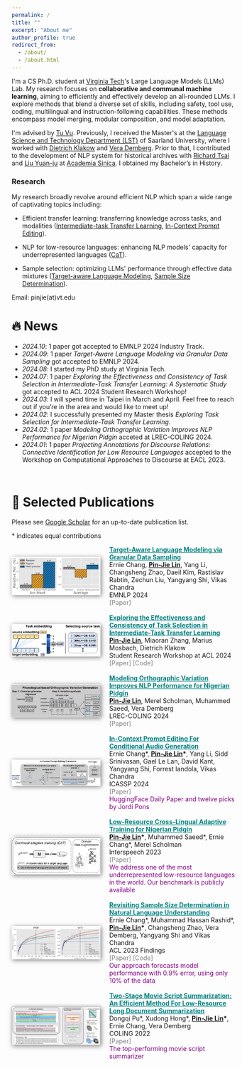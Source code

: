 ```yaml
---
permalink: /
title: ""
excerpt: "About me"
author_profile: true
redirect_from: 
  - /about/
  - /about.html
---
```


<!-- I am a first-year PhD student, advised by [Tu Vu](https://tuvllms.github.io/) at [Virginia Tech](https://cs.vt.edu/). My research aims to develop efficient artificial intelligent (AI) models for communal and collaborative generalization. How can we teach AI model a suite of skills efficiently? Specifically, I have worked on improving model adaptation, measuring the effects of data and prompts, and addressing data scarcity through synthetic data. I am now exploring representative skill combinations. -->

I'm a CS Ph.D. student at [Virginia Tech](https://cs.vt.edu/)'s Large Language Models (LLMs) Lab. My research focuses on **collaborative and communal machine learning**, aiming to efficiently and effectively develop an all-rounded LLMs. I explore methods that blend a diverse set of skills, including safety, tool use, coding, multilingual and instruction-following capabilities. These methods encompass model merging, modular composition, and model adaptation.


I'm advised by [Tu Vu](https://tuvllms.github.io/). Previously, I received the Master's at the [Language Science and Technology Department (LST)](https://www.uni-saarland.de/en/department/lst/research.html) of Saarland University, where I worked with [Dietrich Klakow](https://www.lsv.uni-saarland.de/people/dietrich-klakow/) and [Vera Demberg](https://www.uni-saarland.de/lehrstuhl/demberg/members/verademberg.html). Prior to that, I contributed to the development of NLP system for historical archives with [Richard Tsai](https://scholar.google.com.tw/citations?user=iDz3gJ4AAAAJ&hl=zh-TW) and [Liu Yuan-ju](https://www.harvard-yenching.org/person/liu-yuan-ju/) at [Academia Sinica](https://www.sinica.edu.tw/en). I obtained my Bachelor’s in History.


### Research

My research broadly revolve around efficient NLP which span a wide range of captivating topics including:

- Efficient transfer learning: transferring knowledge across tasks, and modalities
([Intermediate-task Transfer Learning](https://aclanthology.org/2024.acl-srw.24/), [In-Context Prompt Editing](https://arxiv.org/abs/2311.00895)).


- NLP for low-resource languages: enhancing NLP models' capacity for underrepresented languages ([CaT](https://arxiv.org/abs/2307.00382)).

- Sample selection: optimizing LLMs' performance through effective data mixtures ([Target-aware Language Modeling](https://arxiv.org/abs/2409.14705/), [Sample Size Determination](https://aclanthology.org/2023.findings-acl.419/)).


<!-- - Semantic space for task information encoding: [IIT](https://drive.google.com/file/d/1cRGYOvBls695iaOWhuV_8bJoIKy1EUMy/view?usp=sharing). -->

<!-- These days, I’m excited about delving into the behavior of LMs — understanding how they learn and process information at different levels. Pertinent sub- questions arise, such as understanding the specific information transmitted through within-tuning phases and cross-tuning phases. Furthermore, exploring how LMs store information in their knowledge reservoirs and how they can selectively purge or forget knowledge from this reservoir.
-->

Email: pinjie(at)vt.edu

<!-- <span style="color:darkgreen"> -->
<!-- I am actively seeking a internship/student research for Winter 2024. I invite you to review my CV for further details. [CV](https://drive.google.com/file/d/1OHTYGY6oKKbaG0BDucPI__Ij4LYmRm4y/view?usp=sharing).</span> -->

<!-- <br /> -->


# 🔥 News

- *2024.10*: 1 paper got accepted to EMNLP 2024 Industry Track.
- *2024.09*: 1 paper *Target-Aware Language Modeling via Granular Data Sampling* got accepted to EMNLP 2024.
- *2024.08*: I started my PhD study at Virginia Tech.
- *2024.07*: 1 paper *Exploring the Effectiveness and Consistency of Task Selection in Intermediate-Task Transfer Learning: A Systematic Study* got accepted to ACL 2024 Student Research Workshop!
- *2024.03*: I will spend time in Taipei in March and April. Feel free to reach out if you’re in the area and would like to meet up! 
- *2024.02*: I successfully presented my Master thesis *Exploring Task Selection for Intermediate-Task Transfer Learning*.
- *2024.02*: 1 paper *Modeling Orthographic Variation Improves NLP Performance for Nigerian Pidgin* acceted at LREC-COLING 2024.
- *2024.01*: 1 paper *Projecting Annotations for Discourse Relations: Connective Identification for Low Resource Languages* accepted to the Workshop on Computational Approaches to Discourse at EACL 2023.

<!-- - *2023.12*: 🎉😊 Our paper *In-Context Prompt Editing For Conditional Audio Generation* has been accepted at ICASSP 2024.
- *2023.12*: The paper *On the Open Prompt Challenge in Conditional Audio Generation* has been accepted at ICASSP 2024.
- *2023.09*: I have been selected for the 2023B cohort of Google's CS Research Mentorship Program (CSRMP).
- *2023.05*: 🎉🥰 Our new paper *Low-Resource Cross-Lingual Adaptive Training for Nigerian Pidgin* has been accepted at Interspeech 2023.
- *2023.05*: 🎉🎉 Our new paper has been accepted at ACL 2023 findings. 

- *2022.10*: 🎉🎉 Our new paper *[Two-Stage Movie Script Summarization: An Efficient Method For Low-Resource Long Document Summarization
](https://aclanthology.org/2022.creativesumm-1.9)* will be presented at the workshop on Automatic Summarization for Creative Writing at COLING 2022. Our system ranks **1st** in the Script-base track.
- *2022.04*: I will present our software project for short story recommendations (with Niyati Bafna) at Saarland university. 

- *2020.10*: I start my journey at Saarland university.

- *2019.12*: Our paper will be presented at conference DADH 2019. 
- *2019.08*: I will give a talk about *Climate Event system based on Historical Meteorological Records* at National Central University.
- *2019.08*: I gave a tutorial for [Hello, Sequence Labeling](https://docs.google.com/presentation/d/1jdZOhs8woyt4G0nYonhlUoFmsCGW_udfGYcsA3--Axw/edit?usp=sharing) in the Summer Program at National Central University.

- *2018.12*: Our paper will be presented at conference DADH 2018. 
- *2018.07*: I gave a invited talk about Python programming on Digital Humanities Workshop at National Taiwan University. -->

<br /> 

# 📝 <a id="-Publications">Selected Publications</a>


Please see [Google Scholar](https://scholar.google.com/citations?user=KYeOpSoAAAAJ&hl=en&authuser=1) for an up-to-date publication list.

\* indicates equal contributions


<style>
    :root {
        --img-width: 200px;
    }
    img {
        width: var(--img-width);
    }
</style>


<div style="display: flex; align-items: center;">
    <img src="imgs/sampling-img-5.jpg" alt="Description" style="width: {{ site.img_width }}; height: auto; margin-right: 20px; box-shadow: 2px 2px 10px rgba(0, 0, 0, 0.5);">
    <div>
        <a href="https://arxiv.org/abs/2409.14705" style="color:teal;"><strong>Target-Aware Language Modeling via Granular Data Sampling</strong></a> <br />
        Ernie Chang, <strong><ins>Pin-Jie Lin</ins></strong>, Yang Li, Changsheng Zhao, Daeil Kim, Rastislav Rabtin, Zechun Liu, Yangyang Shi, Vikas Chandra <br />
        EMNLP 2024 <br />
        <a href="https://arxiv.org/abs/2409.14705" style="color:gray; text-decoration:none;">[Paper]</a> <br />
    </div>
</div>
<br />

<div style="display: flex; align-items: center;">
    <img src="imgs/task-emb-img-1.jpg" alt="Description" style="width: {{ site.img_width }}; height: auto; margin-right: 20px; box-shadow: 2px 2px 10px rgba(0, 0, 0, 0.5);">
    <div>
        <a href="https://aclanthology.org/2024.acl-srw.24/" style="color:teal;"><strong>Exploring the Effectiveness and Consistency of Task Selection in Intermediate-Task Transfer Learning</strong></a> <br />
        <strong><ins>Pin-Jie Lin</ins></strong>, Miaoran Zhang, Marius Mosbach, Dietrich Klakow <br />
        Student Research Workshop at ACL 2024 <br />
        <a href="https://aclanthology.org/2024.acl-srw.24/" style="color:gray; text-decoration:none;">[Paper]</a> <a href="https://github.com/uds-lsv/intermediate-task-selection/" style="color:gray; text-decoration:none;">[Code]</a><br />
    </div>
</div>
<br />

<div style="display: flex; align-items: center;">
    <img src="imgs/ov-img-4.jpg" alt="Description" style="width: {{ site.img_width }}; height: auto; margin-right: 20px; box-shadow: 2px 2px 10px rgba(0, 0, 0, 0.5);">
    <div>
        <a href="https://aclanthology.org/2024.lrec-main.1006/" style="color:teal;"><strong>Modeling Orthographic Variation Improves NLP Performance for Nigerian Pidgin</strong></a> <br />
        <strong><ins>Pin-Jie Lin</ins></strong>, Merel Scholman, Muhammed Saeed, Vera Demberg <br />
        LREC-COLING 2024 <br />
        <a href="https://aclanthology.org/2024.lrec-main.1006/" style="color:gray; text-decoration:none;">[Paper]</a> <br />
    </div>
</div>
<br />

<div style="display: flex; align-items: center;">
    <img src="imgs/in-context-img-1.jpg" alt="Description" style="width: {{ site.img_width }}; height: auto; margin-right: 20px; box-shadow: 2px 2px 10px rgba(0, 0, 0, 0.5);">
    <div>
        <a href="https://ieeexplore.ieee.org/document/10446431" style="color:teal;"><strong>In-Context Prompt Editing For Conditional Audio Generation</strong></a> <br />
        Ernie Chang*, <strong><ins>Pin-Jie Lin</ins>*</strong>, Yang Li, Sidd Srinivasan, Gael Le Lan, David Kant, Yangyang Shi, Forrest Iandola, Vikas Chandra <br />
        ICASSP 2024 <br />
        <a href="https://ieeexplore.ieee.org/document/10446431" style="color:gray; text-decoration:none;">[Paper]</a> <br />
        <span style="color:purple">HuggingFace Daily Paper and twelve picks by Jordi Pons</span>
    </div>
</div>
<br />


<!-- **On the Open Prompt Challenge in Conditional Audio Generation** <br />
Ernie Chang, Sidd Srinivasan, Mahi Luthra, **<ins>Pin-Jie Lin</ins>**, Varun K. Nagaraja, Forrest Iandola, Zechun Liu, Zhaoheng Ni, Changsheng Zhao, Yangyang Shi, Vikas Chandra <br />
ICASSP 2024 <br /> -->



<div style="display: flex; align-items: center;">
    <img src="imgs/cat-img-3.jpg" alt="Description" style="width: {{ site.img_width }}; height: auto; margin-right: 20px; box-shadow: 2px 2px 10px rgba(0, 0, 0, 0.5);">
    <div>
        <a href="https://www.isca-archive.org/interspeech_2023/lin23e_interspeech.html" style="color:teal;"><strong>Low-Resource Cross-Lingual Adaptive Training for Nigerian Pidgin</strong></a> <br />
        <strong><ins>Pin-Jie Lin</ins>*</strong>, Muhammed Saeed*, Ernie Chang*, Merel Scholman <br />
        Interspeech 2023 <br />
        <a href="https://www.isca-archive.org/interspeech_2023/lin23e_interspeech.html" style="color:gray; text-decoration:none;">[Paper]</a> <br />
        <span style="color:purple">We address one of the most underrepresented low-resource languages in the world. Our benchmark is publicly available</span>
    </div>
</div>
<br />


<div style="display: flex; align-items: center;">
    <img src="imgs/sample-size-img-1.jpg" alt="Description" style="width: {{ site.img_width }}; height: auto; margin-right: 20px; box-shadow: 2px 2px 10px rgba(0, 0, 0, 0.5);">
    <div>
        <a href="https://aclanthology.org/2023.findings-acl.419/" style="color:teal;"><strong>Revisiting Sample Size Determination in Natural Language Understanding</strong></a> <br />
        Ernie Chang*, Muhammad Hassan Rashid*, <strong><ins>Pin-Jie Lin</ins>*</strong>, Changsheng Zhao, Vera Demberg, Yangyang Shi and Vikas Chandra <br />
        ACL 2023 Findings <br />
        <a href="https://aclanthology.org/2023.findings-acl.419/" style="color:gray; text-decoration:none;">[Paper]</a> <a href="https://github.com/pjlintw/sample-size" style="color:gray; text-decoration:none;">[Code]</a>
        <br />
        <span style="color:purple">Our approach forecasts model performance with 0.9% error, using only 10% of the data</span>
    </div>
</div>
<br />

<div style="display: flex; align-items: center;">
    <img src="images/imgs/sum-img-1.jpg" alt="Description" style="width: {{ site.img_width }}; height: auto; margin-right: 20px; box-shadow: 2px 2px 10px rgba(0, 0, 0, 0.5);">
    <div>
        <a href="https://aclanthology.org/2022.creativesumm-1.9/" style="color:teal;"><strong>Two-Stage Movie Script Summarization: An Efficient Method For Low-Resource Long Document Summarization</strong></a> <br />
        Dongqi Pu*, Xudong Hong*, <strong><ins>Pin-Jie Lin</ins>*</strong>, Ernie Chang, Vera Demberg <br />
        COLING 2022 <br />
        <a href="https://aclanthology.org/2022.creativesumm-1.9/" style="color:gray; text-decoration:none;">[Paper]</a> <br />
        <span style="color:purple">The top-performing movie script summarizer</span>
    </div>
</div>



<!--
**Event Extraction: Convolutional Neural Networks for Extracting Medieval
Chinese Monk’s Travels**  <br />
**<ins>Pin-Jie Lin</ins>**, Bing-Lin Tsai <br />
International Conference of Digital Archives and Digital Humanities 2019 <br />

**Name Recognition of Medieval Chinese
Monk Names** <br />
Severina Balabanova, **<ins>Pin-Jie Lin</ins>**, Ya-Lin Chen, Wan-Chun Chiu <br />
International Conference of Digital Archives and Digital Humanities 2018 <br />
 -->